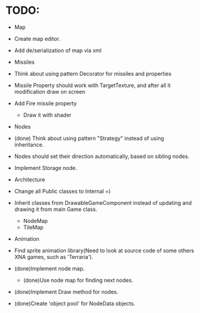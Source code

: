 # TODO: #
* Map
 * Create map editor.
 * Add de/serialization of map via xml

* Missiles
 * Think about using pattern Decorator for missiles and properties
  * Missile Property should work with TargetTexture, and after all it modification draw on screen
  * Add Fire missile property
    * Draw it with shader
* Nodes
 * (done) Think about using pattern "Strategy" instead of using inheritance.
 * Nodes should set their direction automatically, based on sibling nodes.
 * Implement Storage node.
* Architecture
 * Change all Public classes to Internal =)
 * Inherit classes from DrawableGameComponent instead of updating and drawing it from main Game class.
   * NodeMap
   * TileMap
* Animation
 * Find sprite animation library(Need to look at source code of some others XNA games, such as 'Terraria').

* (done)Implement node map.
  * (done)Use node map for finding next nodes.
* (done)Implement Draw method for nodes.
* (done)Create 'object pool' for NodeData objects.
